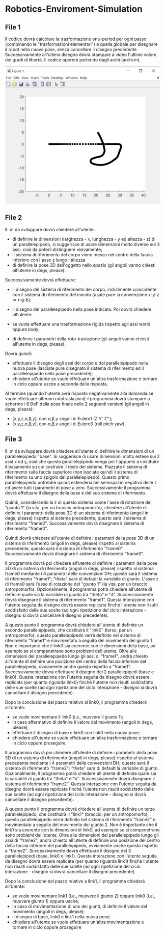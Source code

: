 # Robotics-Enviroment-Simulation


## File 1
Il codice dovrà calcolare la trasformazione one-period per ogni passo (combinando le "trasformazioni elementari") e quella globale per disegnare il robot nella nuova pose, senza cancellare il disegno precedente. Successivamente all'ultimo disegno dovrà stampare a video l'ultimo valore dei gradi di libertà. Il codice opererà partendo dagli archi (archi.m).


![Robot track](images/ES_1.JPG)

## File 2
Il .m da sviluppare dovrà chiedere all'utente:

- di definire le dimensioni (larghezza - x, lunghezza - y ed altezza - z) di un parallelepipedo, si suggerisce di usare dimensioni molto diverse sui 3 assi, così da poterli distinguere visivamente;
- il sistema di riferimento del corpo viene messo nel centro della faccia inferiore con l'asse z lungo l'altezza
- di definire la pose 3D dell'oggetto nello spazio (gli angoli vanno chiesti all'utente in degs, please).


Successivamente dovrà effettuare:

- il disegno del sistema di riferimento del corpo, inizialmente coincidente con il sistema di riferimento del mondo (usate pure la convenzione x-y-z => r-g-b);
- il disegno del parallelepipedo nella pose indicata.
Poi dovrà chiedere all'utente:

- se vuole effettuare una trasformazione rigida rispetto agli assi world oppure body;
- di definire i parametri della roto-traslazione (gli angoli vanno chiesti all'utente in degs, please).


Dovrà quindi:

- effettuare il disegno degli assi del corpo e del parallelepipedo nella nuova pose (lasciate pure disegnato il sistema di riferimento ed il parallelepipedo nella pose precedente);
- chiedere all'utente se vuole effettuare un'altra trasformazione e tornare in ciclo oppure uscire a seconda delle risposta.


Al termine (quando l'utente avrà risposto negativamente alla domanda se vuole effettuare ulteriori rototraslazioni) il programma dovrà stampare a schermo i 6 DoF della pose finale nelle 2 seguenti versioni (gli angoli in degs, please):

- [x,y,z,α,β,γ], con α,β,γ angoli di Eulero1 (Z Y' Z'');
- [x,y,z,α,β,γ], con α,β,γ angoli di Eulero3 (roll pitch yaw).

## File 3


Il .m da sviluppare dovrà chiedere all'utente di definire le dimensioni di un parallelepipedo "base". Si suggerisce di usare dimensioni molto estese sui 2 assi x ed y, così che questo parallelepipedo venga per l'appunto a costituire il basamento su cui costruire il resto del sistema. Piazzate il sistema di riferimento sulla faccia superiore (non lasciate quindi il sistema di riferimento su uno spigolo del parallelepipedo). Questo primo parallelepipedo potrebbe quindi estendersi nel semispazio negativo delle z ed avere tutti i parametri di pose a zero. Successivamente il programma dovrà effettuare il disegno della base e del suo sistema di riferimento.

Quindi, considerando la z di questo sistema come l'asse di rotazione del "giunto 1" (la vita, per un braccio antropomorfo), chiedere all'utente di definire i parametri della pose 3D di un sistema di riferimento (angoli in degs, please) rispetto al sistema precedente; questo sarà il sistema di riferimento "frame0". Successivamente dovrà disegnare il sistema di riferimento "frame0".

Quindi dovrà chiedere all'utente di definire i parametri della pose 3D di un sistema di riferimento (angoli in degs, please) rispetto al sistema precedente; questo sarà il sistema di riferimento "frame0". Successivamente dovrà disegnare il sistema di riferimento "frame0".

Il programma dovrà poi chiedere all'utente di definire i parametri della pose 3D di un sistema di riferimento (angoli in degs, please) rispetto al sistema frame0 mediante i 4 parametri delle convenzioni DH; questo sarà il sistema di riferimento "frame1"; "theta" sarà di default la variabile di giunto. L'asse z di frame0 sarà l'asse di rotazione del "giunto 1" (la vita, per un braccio antropomorfo). Opzionalmente, il programma potrà chiedere all'utente di definire quale sia la variabile di giunto tra "theta" e "d". Successivamente dovrà disegnare il sistema di riferimento "frame1". Questa interazione con l'utente seguita da disegno dovrà essere replicata finché l'utente non risulti soddisfatto delle sue scelte (ad ogni ripetizione del ciclo interazione - disegno si dovrà cancellare il disegno precedente).

A questo punto il programma dovrà chiedere all'utente di definire un secondo parallelepipedo, che costituirà il "link0" (torso, per un antropomorfo); questo parallelepipedo verrà definito nel sistema di riferimento "frame1" e movimentato a seguito del movimento del giunto 1. Non è importante che il link0 sia coerente con le dimensioni della base, ad esempio se si compenetrano sono problemi dell'utente. Oltre alle dimensioni del parallelepipedo lungo gli assi di "frame1", andrà chiesto all'utente di definire una posizione del centro della faccia inferiore del parallelepipedo, ovviamente anche questo rispetto a "frame1". Successivamente dovrà effettuare il disegno dei 2 parallelepipedi (base e link0). Questa interazione con l'utente seguita da disegno dovrà essere replicata (per quanto riguarda link0) finché l'utente non risulti soddisfatto delle sue scelte (ad ogni ripetizione del ciclo interazione - disegno si dovrà cancellare il disegno precedente).

Dopo la conclusione del passo relativo al link0, il programma chiederà all'utente:

- se vuole movimentare il link0 (i.e., muovere il giunto 1);
- in caso affermativo di definire il valore del movimento (angoli in degs, please);
- effettuare il disegno di base e link0 con link0 nella nuova pose;
- chiedere all'utente se vuole effettuare un'altra trasformazione e tornare in ciclo oppure proseguire.


Il programma dovrà poi chiedere all'utente di definire i parametri della pose 3D di un sistema di riferimento (angoli in degs, please) rispetto al sistema precedente mediante i 4 parametri delle convenzioni DH; questo sarà il sistema di riferimento "frame2"; "theta" sarà di default la variabile di giunto. Opzionalmente, il programma potrà chiedere all'utente di definire quale sia la variabile di giunto tra "theta" e "d". Successivamente dovrà disegnare il sistema di riferimento "frame2". Questa interazione con l'utente seguita da disegno dovrà essere replicata finché l'utente non risulti soddisfatto delle sue scelte (ad ogni ripetizione del ciclo interazione - disegno si dovrà cancellare il disegno precedente).

A questo punto il programma dovrà chiedere all'utente di definire un terzo parallelepipedo, che costituirà il "link1" (braccio, per un antropomorfo); questo parallelepipedo verrà definito nel sistema di riferimento "frame2" e movimentato a seguito del movimento del giunto 2. Non è importante che il link1 sia coerente con le dimensioni di link0, ad esempio se si compenetrano sono problemi dell'utente. Oltre alle dimensioni del parallelepipedo lungo gli assi di "frame2", andrà chiesto all'utente di definire una posizione del centro della faccia inferiore del parallelepipedo, ovviamente anche questo rispetto a "frame2". Successivamente dovrà effettuare il disegno dei 3 parallelepipedi (base, link0 e link1). Questa interazione con l'utente seguita da disegno dovrà essere replicata (per quanto riguarda link1) finché l'utente non risulti soddisfatto delle sue scelte (ad ogni ripetizione del ciclo interazione - disegno si dovrà cancellare il disegno precedente).

Dopo la conclusione del passo relativo a link1, il programma chiederà all'utente:

- se vuole movimentare link1 (i.e., muovere il giunto 2) oppure link0 (i.e., muovere giunto 1) oppure uscire;
- in caso di movimentazione di uno dei giunti, di definire il valore del movimento (angoli in degs, please);
-  il disegno di base, link0 e link1 nella nuova pose;
- chiedere all'utente se vuole effettuare un'altra movimentazione e tornare in ciclo oppure proseguire
